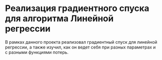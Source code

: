 # Реализация градиентного спуска для алгоритма Линейной регрессии

В рамках данного проекта реализовал градиентный спуск для линейной регрессии, а также изучил, как он ведет себя при разных параметрах и с разными функциями потерь.
